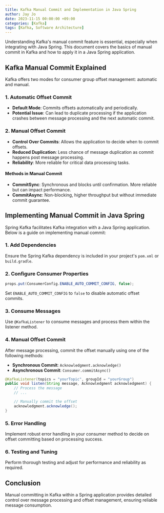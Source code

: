 ```yaml
---
title: Kafka Manual Commit and Implementation in Java Spring
author: Jay Jo
date: 2023-11-15 00:00:00 +09:00
categories: [Kafka]
tags: [Kafka, Software Architecture]
---
```


Understanding Kafka's manual commit feature is essential, especially when integrating with Java Spring. This document covers the basics of manual commit in Kafka and how to apply it in a Java Spring application.

## Kafka Manual Commit Explained

Kafka offers two modes for consumer group offset management: automatic and manual.

### 1. Automatic Offset Commit
- **Default Mode**: Commits offsets automatically and periodically.
- **Potential Issue**: Can lead to duplicate processing if the application crashes between message processing and the next automatic commit.

### 2. Manual Offset Commit
- **Control Over Commits**: Allows the application to decide when to commit offsets.
- **Reduced Duplication**: Less chance of message duplication as commit happens post message processing.
- **Reliability**: More reliable for critical data processing tasks.

#### Methods in Manual Commit
- **CommitSync**: Synchronous and blocks until confirmation. More reliable but can impact performance.
- **CommitAsync**: Non-blocking, higher throughput but without immediate commit guarantee.

## Implementing Manual Commit in Java Spring

Spring Kafka facilitates Kafka integration with a Java Spring application. Below is a guide on implementing manual commit:

### 1. Add Dependencies
Ensure the Spring Kafka dependency is included in your project's `pom.xml` or `build.gradle`.

### 2. Configure Consumer Properties
```java
props.put(ConsumerConfig.ENABLE_AUTO_COMMIT_CONFIG, false);
```
Set `ENABLE_AUTO_COMMIT_CONFIG` to `false` to disable automatic offset commits.

### 3. Consume Messages
Use `@KafkaListener` to consume messages and process them within the listener method.

### 4. Manual Offset Commit
After message processing, commit the offset manually using one of the following methods:
- **Synchronous Commit**: `Acknowledgment.acknowledge()`
- **Asynchronous Commit**: `Consumer.commitAsync()`

```java
@KafkaListener(topics = "yourTopic", groupId = "yourGroup")
public void listen(String message, Acknowledgment acknowledgment) {
    // Process the message
    // ...

    // Manually commit the offset
    acknowledgment.acknowledge();
}
```

### 5. Error Handling
Implement robust error handling in your consumer method to decide on offset committing based on processing success.

### 6. Testing and Tuning
Perform thorough testing and adjust for performance and reliability as required.

## Conclusion
Manual committing in Kafka within a Spring application provides detailed control over message processing and offset management, ensuring reliable message consumption.
